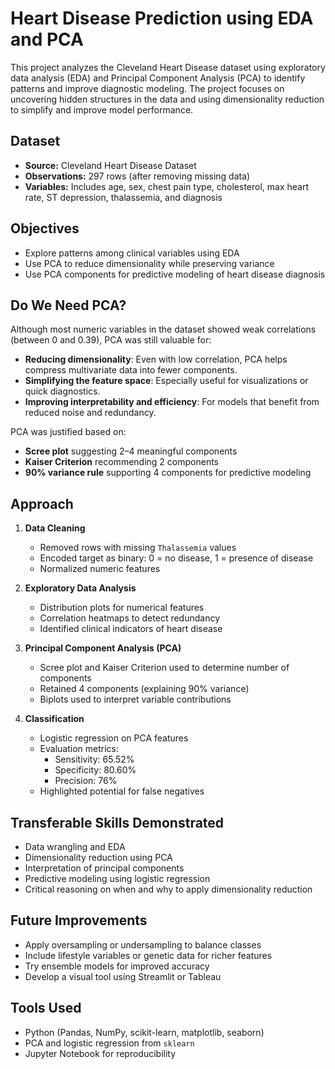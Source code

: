 # Heart Disease Prediction using EDA and PCA

This project analyzes the Cleveland Heart Disease dataset using exploratory data analysis (EDA) and Principal Component Analysis (PCA) to identify patterns and improve diagnostic modeling. The project focuses on uncovering hidden structures in the data and using dimensionality reduction to simplify and improve model performance.

## Dataset

- **Source:** Cleveland Heart Disease Dataset
- **Observations:** 297 rows (after removing missing data)
- **Variables:** Includes age, sex, chest pain type, cholesterol, max heart rate, ST depression, thalassemia, and diagnosis

## Objectives

- Explore patterns among clinical variables using EDA
- Use PCA to reduce dimensionality while preserving variance
- Use PCA components for predictive modeling of heart disease diagnosis

## Do We Need PCA?

Although most numeric variables in the dataset showed weak correlations (between 0 and 0.39), PCA was still valuable for:

- **Reducing dimensionality**: Even with low correlation, PCA helps compress multivariate data into fewer components.
- **Simplifying the feature space**: Especially useful for visualizations or quick diagnostics.
- **Improving interpretability and efficiency**: For models that benefit from reduced noise and redundancy.

PCA was justified based on:
- **Scree plot** suggesting 2–4 meaningful components
- **Kaiser Criterion** recommending 2 components
- **90% variance rule** supporting 4 components for predictive modeling

## Approach

1. **Data Cleaning**
   - Removed rows with missing `Thalassemia` values
   - Encoded target as binary: 0 = no disease, 1 = presence of disease
   - Normalized numeric features

2. **Exploratory Data Analysis**
   - Distribution plots for numerical features
   - Correlation heatmaps to detect redundancy
   - Identified clinical indicators of heart disease

3. **Principal Component Analysis (PCA)**
   - Scree plot and Kaiser Criterion used to determine number of components
   - Retained 4 components (explaining 90% variance)
   - Biplots used to interpret variable contributions

4. **Classification**
   - Logistic regression on PCA features
   - Evaluation metrics:
     - Sensitivity: 65.52%
     - Specificity: 80.60%
     - Precision: 76%
   - Highlighted potential for false negatives

## Transferable Skills Demonstrated

- Data wrangling and EDA
- Dimensionality reduction using PCA
- Interpretation of principal components
- Predictive modeling using logistic regression
- Critical reasoning on when and why to apply dimensionality reduction

## Future Improvements

- Apply oversampling or undersampling to balance classes
- Include lifestyle variables or genetic data for richer features
- Try ensemble models for improved accuracy
- Develop a visual tool using Streamlit or Tableau

## Tools Used

- Python (Pandas, NumPy, scikit-learn, matplotlib, seaborn)
- PCA and logistic regression from `sklearn`
- Jupyter Notebook for reproducibility
